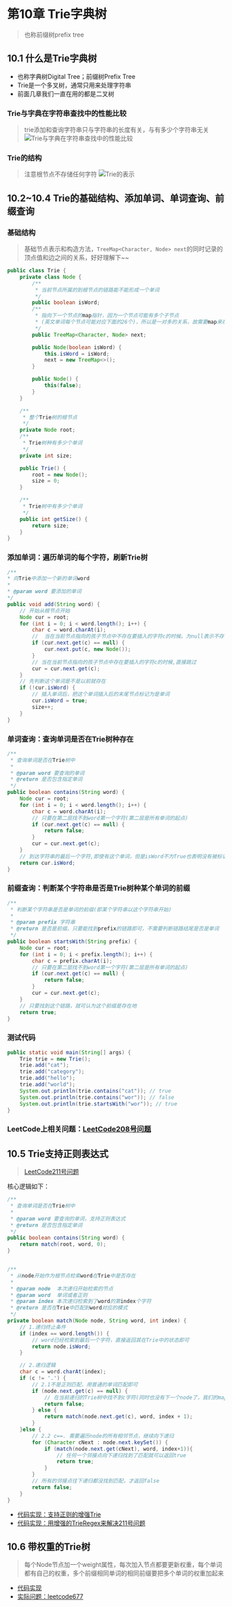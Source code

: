 # 第10章 Trie字典树
> 也称前缀树prefix tree
## 10.1 什么是Trie字典树
+ 也称字典树Digital Tree；前缀树Prefix Tree
+ Trie是一个多叉树，通常只用来处理字符串
+ 前面几章我们一直在用的都是二叉树

### Trie与字典在字符串查找中的性能比较
> trie添加和查询字符串只与字符串的长度有关，与有多少个字符串无关
![Trie与字典在字符串查找中的性能比较](images/第10章_Trie字典树/Trie与字典在字符串查找中的性能比较.png)

### Trie的结构
> 注意根节点不存储任何字符
![Trie的表示](images/第10章_Trie字典树/Trie的表示.png)

## 10.2~10.4 Trie的基础结构、添加单词、单词查询、前缀查询
### 基础结构
> 基础节点表示和构造方法，`TreeMap<Character, Node> next`的同时记录的顶点值和边之间的关系，好好理解下~~
```java
public class Trie {
    private class Node {
        /**
         * 当前节点所属的到根节点的链路能不能形成一个单词
         */
        public boolean isWord;
        /**
         * 指向下一个节点的map指针，因为一个节点可能有多个子节点
         * (英文单词每个节点可能对应下面的26个)，所以是一对多的关系，故需要map来存储
         */
        public TreeMap<Character, Node> next;

        public Node(boolean isWord) {
            this.isWord = isWord;
            next = new TreeMap<>();
        }

        public Node() {
            this(false);
        }
    }

    /**
     * 整个Trie树的根节点
     */
    private Node root;
    /**
     * Trie树种有多少个单词
     */
    private int size;

    public Trie() {
        root = new Node();
        size = 0;
    }

    /**
     * Trie树中有多少个单词
     */
    public int getSize() {
        return size;
    }
}
```
### 添加单词：遍历单词的每个字符，刷新Trie树
```java
/**
* 向Trie中添加一个新的单词word
*
* @param word 要添加的单词
*/
public void add(String word) {
    // 开始从根节点开始
    Node cur = root;
    for (int i = 0; i < word.length(); i++) {
        char c = word.charAt(i);
        //  当在当前节点指向的孩子节点中不存在要插入的字符c的时候。为null表示不存在，把字符串作为新的Trie节点插入
        if (cur.next.get(c) == null) {
            cur.next.put(c, new Node());
        }
        // 当在当前节点指向的孩子节点中存在要插入的字符c的时候,直接跳过
        cur = cur.next.get(c);
    }
    // 先判断这个单词是不是以前就存在
    if (!cur.isWord) {
        // 插入单词后，把这个单词插入后的末尾节点标记为是单词
        cur.isWord = true;
        size++;
    }
}    
```

### 单词查询：查询单词是否在Trie树种存在
```java
/**
 * 查询单词是否在Trie树中
 *
 * @param word 要查询的单词
 * @return 是否包含指定单词
 */
public boolean contains(String word) {
    Node cur = root;
    for (int i = 0; i < word.length(); i++) {
        char c = word.charAt(i);
        // 只要在第二层找不到word第一个字符(第二层是所有单词的起点)
        if (cur.next.get(c) == null) {
            return false;
        }
        cur = cur.next.get(c);
    }
    // 到达字符串的最后一个字符,即使有这个单词，但是isWord不为True也表明没有被标记过。不算包含这个单词
    return cur.isWord;
}
```

### 前缀查询：判断某个字符串是否是Trie树种某个单词的前缀
```java
/**
 * 判断某个字符串是否是单词的前缀(即某个字符串以这个字符串开始)
 *
 * @param prefix 字符串
 * @return 是否是前缀，只要能找到prefix的链路即可，不需要判断链路结尾是否是单词
 */
public boolean startsWith(String prefix) {
    Node cur = root;
    for (int i = 0; i < prefix.length(); i++) {
        char c = prefix.charAt(i);
        // 只要在第二层找不到word第一个字符(第二层是所有单词的起点)
        if (cur.next.get(c) == null) {
            return false;
        }
        cur = cur.next.get(c);
    }
    // 只要找到这个链路，就可认为这个前缀是存在地
    return true;
}
```

### 测试代码
```java
public static void main(String[] args) {
    Trie trie = new Trie();
    trie.add("cat");
    trie.add("category");
    trie.add("hello");
    trie.add("world");
    System.out.println(trie.contains("cat")); // true
    System.out.println(trie.contains("wor")); // false
    System.out.println(trie.startsWith("wor")); // true
}
```

### LeetCode上相关问题：[LeetCode208号问题](https://leetcode-cn.com/problems/implement-trie-prefix-tree/)

## 10.5 Trie支持正则表达式
> [LeetCode211号问题](https://leetcode-cn.com/problems/add-and-search-word-data-structure-design/)

核心逻辑如下：
```java
/**
 * 查询单词是否在Trie树中
 *
 * @param word 要查询的单词，支持正则表达式
 * @return 是否包含指定单词
 */
public boolean contains(String word) {
    return match(root, word, 0);
}


/**
 * 从node开始作为根节点检索word在Trie中是否存在
 *
 * @param node  本次递归开始检索的节点
 * @param word  单词或者正则
 * @param index 本次递归检索到了word的第index个字符
 * @return 是否在Trie中匹配到word对应的模式
 */
private boolean match(Node node, String word, int index) {
    // 1.递归终止条件
    if (index == word.length()) {
        // word已经检索到最后一个字符，直接返回其在Trie中的状态即可
        return node.isWord;
    }

    // 2.递归逻辑
    char c = word.charAt(index);
    if (c != '.') {
        // 2.1不是正则匹配，用普通的单词匹配即可
        if (node.next.get(c) == null) {
            // 在当前递归的Trie树中找不到c字符(同时也没有下一个node了，我们的map实际是起到记录当前节点值和下一个节点的指针地作用)，则匹配失败(前面层的递归都匹配上了)
            return false;
        } else {
            return match(node.next.get(c), word, index + 1);
        }
    }else {
        // 2.2 c==. 需要遍历node的所有相邻节点，继续向下递归
        for (Character cNext : node.next.keySet()) {
            if (match(node.next.get(cNext), word, index+1)){
                // 任何一个邻接点向下递归找到了匹配就可以返回true
                return true;
            }
        }
        // 所有的邻接点往下递归都没找到匹配，才返回false
        return false;
    }
}
```

+ [代码实现：支持正则的增强Trie](src/main/java/Chapter10Trie/Section5Leetcode211TrieAndPatternMatch/TrieRegex.java)
+ [代码实现：用增强的TrieRegex来解决211号问题](src/main/java/Chapter10Trie/Section5Leetcode211TrieAndPatternMatch/WordDictionary.java)

## 10.6 带权重的Trie树
> 每个Node节点加一个weight属性，每次加入节点都要更新权重，每个单词都有自己的权重，多个前缀相同单词的相同前缀要把多个单词的权重加起来
+ [代码实现](src/main/java/Chapter10Trie/Section6Leetcode677MapSum/TrieWeighted.java)
+ [实际问题：leetcode677](src/main/java/Chapter10Trie/Section6Leetcode677MapSum/MapSum.java)